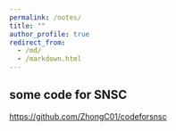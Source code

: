 ```yaml
---
permalink: /notes/
title: ""
author_profile: true
redirect_from: 
  - /md/
  - /markdown.html
---
```


## some code for SNSC

<https://github.com/ZhongC01/codeforsnsc>
